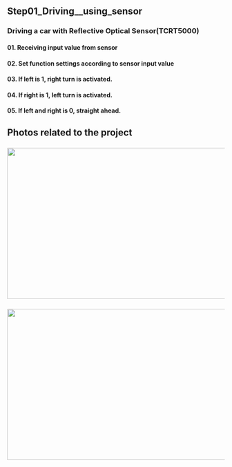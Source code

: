 ## Step01_Driving__using_sensor
### Driving a car with Reflective Optical Sensor(TCRT5000)
#### 01. Receiving input value from sensor
#### 02. Set function settings according to sensor input value
#### 03. If left is 1, right turn is activated.
#### 04. If right is 1, left turn is activated.
#### 05. If left and right is 0, straight ahead.

## Photos related to the project
### 
<img src="https://github.com/aworkerJI/202308_AI_Car/assets/59903316/ec39811d-6668-4a96-8175-23ce3c6de1a5.gif" width="550" height="350"/>

###
<img src="https://github.com/aworkerJI/202308_AI_Car/assets/59903316/03de7e30-3df4-4628-8761-730c6c3e286e.png" width="550" height="350"/>







